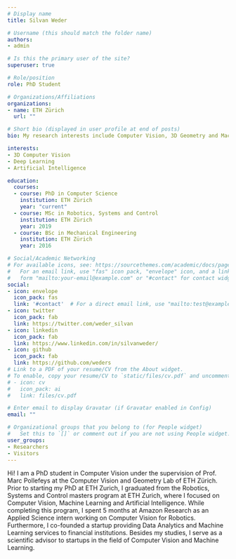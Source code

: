 ```yaml
---
# Display name
title: Silvan Weder

# Username (this should match the folder name)
authors:
- admin

# Is this the primary user of the site?
superuser: true

# Role/position
role: PhD Student

# Organizations/Affiliations
organizations:
- name: ETH Zürich
  url: ""

# Short bio (displayed in user profile at end of posts)
bio: My research interests include Computer Vision, 3D Geometry and Machine Learning

interests:
- 3D Computer Vision
- Deep Learning
- Artificial Intelligence

education:
  courses:
  - course: PhD in Computer Science
    institution: ETH Zürich
    year: "current"
  - course: MSc in Robotics, Systems and Control
    institution: ETH Zürich
    year: 2019
  - course: BSc in Mechanical Engineering
    institution: ETH Zürich
    year: 2016

# Social/Academic Networking
# For available icons, see: https://sourcethemes.com/academic/docs/page-builder/#icons
#   For an email link, use "fas" icon pack, "envelope" icon, and a link in the
#   form "mailto:your-email@example.com" or "#contact" for contact widget.
social:
- icon: envelope
  icon_pack: fas
  link: '#contact'  # For a direct email link, use "mailto:test@example.org".
- icon: twitter
  icon_pack: fab
  link: https://twitter.com/weder_silvan
- icon: linkedin
  icon_pack: fab
  link: https://www.linkedin.com/in/silvanweder/
- icon: github
  icon_pack: fab
  link: https://github.com/weders
# Link to a PDF of your resume/CV from the About widget.
# To enable, copy your resume/CV to `static/files/cv.pdf` and uncomment the lines below.
# - icon: cv
#   icon_pack: ai
#   link: files/cv.pdf

# Enter email to display Gravatar (if Gravatar enabled in Config)
email: ""

# Organizational groups that you belong to (for People widget)
#   Set this to `[]` or comment out if you are not using People widget.
user_groups:
- Researchers
- Visitors
---
```


Hi! I am a PhD student in Computer Vision under the supervision of Prof. Marc Pollefeys at the Computer Vision and Geometry Lab of ETH Zürich. Prior to starting my PhD at ETH Zurich, I graduated from the Robotics, Systems and Control masters program at ETH Zurich, where I focused on Computer Vision, Machine Learning and Artificial Intelligence. While completing this program, I spent 5 months at Amazon Research as an Applied Science intern working on Computer Vision for Robotics. Furthermore, I co-founded a startup providing Data Analytics and Machine Learning services to financial institutions. Besides my studies, I serve as a scientific advisor to startups in the field of Computer Vision and Machine Learning.
